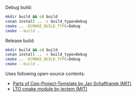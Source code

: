 

Debug build:
```sh
mkdir build && cd build
conan install .. -s build_type=Debug
cmake .. -DCMAKE_BUILD_TYPE=Debug
cmake --build .
```

Release build:
```sh
mkdir build && cd build
conan install .. -s build_type=Debug
cmake .. -DCMAKE_BUILD_TYPE=Debug
cmake --build .
```

Uses following open-source contents:
- [Parts of Cpp-Project-Template by Jan Schaffranek (MIT)](https://github.com/franneck94/Cpp-Project-Template/)
- [LTO cmake module by lectem (MIT)](https://github.com/Lectem/cpp-boilerplate/)
